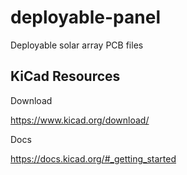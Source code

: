 # deployable-panel
Deployable solar array PCB files

## KiCad Resources
Download

  https://www.kicad.org/download/

Docs

  https://docs.kicad.org/#_getting_started
